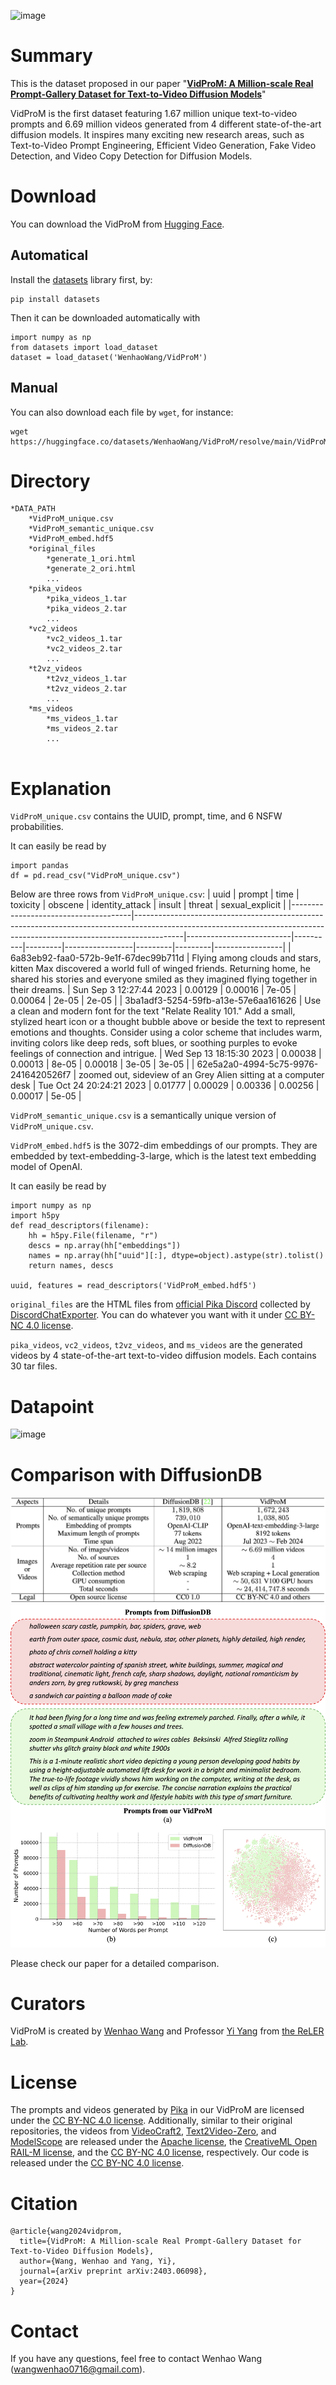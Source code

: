 ![image](https://github.com/WangWenhao0716/VidProM/blob/main/teasor.png)

# Summary
This is the dataset proposed in our paper "[**VidProM: A Million-scale Real Prompt-Gallery Dataset for Text-to-Video Diffusion Models**](https://arxiv.org/abs/2403.06098)"

VidProM is the first dataset featuring 1.67 million unique text-to-video prompts and 6.69 million videos generated from 4 different state-of-the-art diffusion models.
It inspires many exciting new research areas, such as Text-to-Video Prompt Engineering, Efficient Video Generation, Fake Video Detection, and Video Copy Detection for Diffusion Models.

# Download
You can download the VidProM from [Hugging Face](https://huggingface.co/datasets/WenhaoWang/VidProM).

## Automatical
Install the [datasets](https://huggingface.co/docs/datasets/v1.15.1/installation.html) library first, by:
```
pip install datasets
```
Then it can be downloaded automatically with
```
import numpy as np
from datasets import load_dataset
dataset = load_dataset('WenhaoWang/VidProM')
```

## Manual

You can also download each file by ```wget```, for instance:
```
wget https://huggingface.co/datasets/WenhaoWang/VidProM/resolve/main/VidProM_unique.csv
```

# Directory
```
*DATA_PATH
    *VidProM_unique.csv
    *VidProM_semantic_unique.csv
    *VidProM_embed.hdf5
	*original_files
		*generate_1_ori.html
		*generate_2_ori.html
        ...
	*pika_videos
		*pika_videos_1.tar
		*pika_videos_2.tar
		...
    *vc2_videos
        *vc2_videos_1.tar
		*vc2_videos_2.tar
		...
    *t2vz_videos
        *t2vz_videos_1.tar
		*t2vz_videos_2.tar
		...
    *ms_videos
        *ms_videos_1.tar
		*ms_videos_2.tar
		...
    

```

# Explanation

``VidProM_unique.csv`` contains the UUID, prompt, time, and 6 NSFW probabilities.

It can easily be read by

```
import pandas
df = pd.read_csv("VidProM_unique.csv")
```

Below are three rows from ``VidProM_unique.csv``:
| uuid                                 | prompt                                                                                                                                                                 | time                     | toxicity | obscene | identity_attack | insult  | threat  | sexual_explicit |
|--------------------------------------|------------------------------------------------------------------------------------------------------------------------------------------------------------------------|--------------------------|----------|---------|-----------------|---------|---------|-----------------|
| 6a83eb92-faa0-572b-9e1f-67dec99b711d | Flying among clouds and stars, kitten Max discovered a world full of winged friends. Returning home, he shared his stories and everyone smiled as they imagined flying together in their dreams. | Sun Sep  3 12:27:44 2023 | 0.00129  | 0.00016 | 7e-05           | 0.00064 | 2e-05   | 2e-05           |
| 3ba1adf3-5254-59fb-a13e-57e6aa161626 | Use a clean and modern font for the text "Relate Reality 101." Add a small, stylized heart icon or a thought bubble above or beside the text to represent emotions and thoughts. Consider using a color scheme that includes warm, inviting colors like deep reds, soft blues, or soothing purples to evoke feelings of connection and intrigue. | Wed Sep 13 18:15:30 2023 | 0.00038  | 0.00013 | 8e-05           | 0.00018 | 3e-05   | 3e-05           |
| 62e5a2a0-4994-5c75-9976-2416420526f7 | zoomed out, sideview of an Grey Alien sitting at a computer desk                                                                                                       | Tue Oct 24 20:24:21 2023 | 0.01777  | 0.00029 | 0.00336         | 0.00256 | 0.00017 | 5e-05           |


``VidProM_semantic_unique.csv`` is a semantically unique version of ``VidProM_unique.csv``.

``VidProM_embed.hdf5`` is the 3072-dim embeddings of our prompts. They are embedded by text-embedding-3-large, which is the latest text embedding model of OpenAI.

It can easily be read by

```
import numpy as np
import h5py
def read_descriptors(filename):
    hh = h5py.File(filename, "r")
    descs = np.array(hh["embeddings"])
    names = np.array(hh["uuid"][:], dtype=object).astype(str).tolist()
    return names, descs

uuid, features = read_descriptors('VidProM_embed.hdf5')
```

``original_files`` are the HTML files from [official Pika Discord](https://discord.com/invite/pika) collected by [DiscordChatExporter](https://github.com/Tyrrrz/DiscordChatExporter). You can do whatever you want with it under [CC BY-NC 4.0 license](https://creativecommons.org/licenses/by-nc/4.0/deed.en).

``pika_videos``, ``vc2_videos``, ``t2vz_videos``, and ``ms_videos`` are the generated videos by 4 state-of-the-art text-to-video diffusion models. Each contains 30 tar files.


# Datapoint
![image](https://github.com/WangWenhao0716/VidProM/blob/main/datapoint.jpg)



# Comparison with DiffusionDB

![image](https://github.com/WangWenhao0716/VidProM/blob/main/compare_table.png)
![image](https://github.com/WangWenhao0716/VidProM/blob/main/compare_visual.png)

Please check our paper for a detailed comparison.

# Curators
VidProM is created by [Wenhao Wang](https://wangwenhao0716.github.io/) and Professor [Yi Yang](https://scholar.google.com/citations?user=RMSuNFwAAAAJ&hl=zh-CN) from [the ReLER Lab](https://reler.net/).

# License

The prompts and videos generated by [Pika](https://discord.com/invite/pika) in our VidProM are licensed under the [CC BY-NC 4.0 license](https://creativecommons.org/licenses/by-nc/4.0/deed.en). Additionally, similar to their original repositories, the videos from [VideoCraft2](https://github.com/AILab-CVC/VideoCrafter), [Text2Video-Zero](https://github.com/Picsart-AI-Research/Text2Video-Zero), and [ModelScope](https://huggingface.co/ali-vilab/modelscope-damo-text-to-video-synthesis) are released under the [Apache license](https://www.apache.org/licenses/LICENSE-2.0), the [CreativeML Open RAIL-M license](https://github.com/Picsart-AI-Research/Text2Video-Zero/blob/main/LICENSE), and the [CC BY-NC 4.0 license](https://creativecommons.org/licenses/by-nc/4.0/deed.en), respectively. Our code is released under the [CC BY-NC 4.0 license](https://creativecommons.org/licenses/by-nc/4.0/deed.en).


# Citation
```
@article{wang2024vidprom,
  title={VidProM: A Million-scale Real Prompt-Gallery Dataset for Text-to-Video Diffusion Models},
  author={Wang, Wenhao and Yang, Yi},
  journal={arXiv preprint arXiv:2403.06098},
  year={2024}
}
```
# Contact

If you have any questions, feel free to contact Wenhao Wang (wangwenhao0716@gmail.com).
